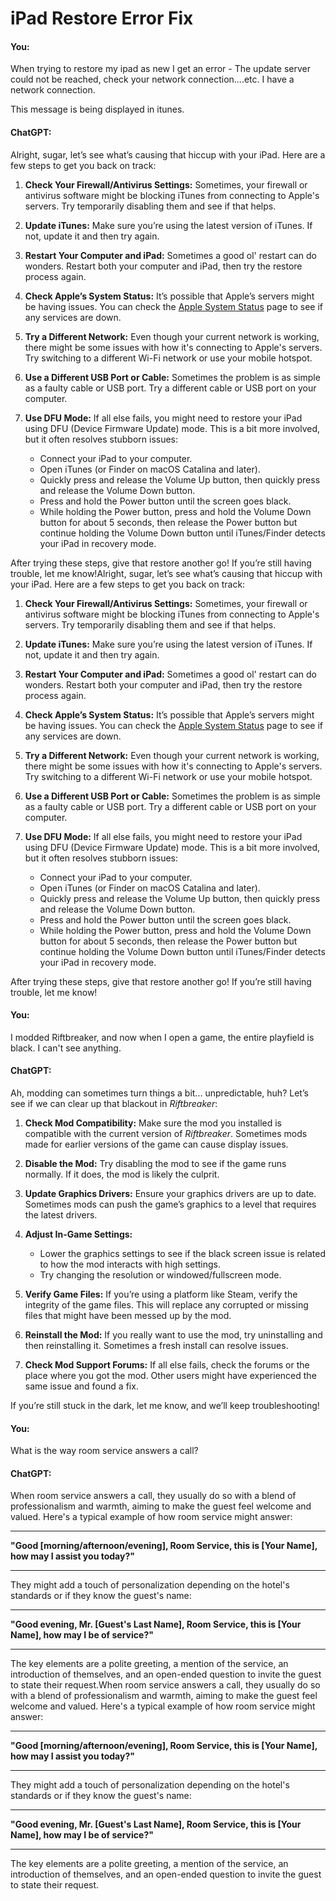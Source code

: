 # iPad Restore Error Fix

#### You:
When trying to restore my ipad as new I get an error - The update server could not be reached, check your network connection....etc. 
I have a network connection. 

This message is being displayed in itunes. 

#### ChatGPT:
Alright, sugar, let’s see what’s causing that hiccup with your iPad. Here are a few steps to get you back on track:

1. **Check Your Firewall/Antivirus Settings:** Sometimes, your firewall or antivirus software might be blocking iTunes from connecting to Apple's servers. Try temporarily disabling them and see if that helps.

2. **Update iTunes:** Make sure you’re using the latest version of iTunes. If not, update it and then try again.

3. **Restart Your Computer and iPad:** Sometimes a good ol' restart can do wonders. Restart both your computer and iPad, then try the restore process again.

4. **Check Apple’s System Status:** It’s possible that Apple’s servers might be having issues. You can check the [Apple System Status](https://www.apple.com/support/systemstatus/) page to see if any services are down.

5. **Try a Different Network:** Even though your current network is working, there might be some issues with how it's connecting to Apple's servers. Try switching to a different Wi-Fi network or use your mobile hotspot.

6. **Use a Different USB Port or Cable:** Sometimes the problem is as simple as a faulty cable or USB port. Try a different cable or USB port on your computer.

7. **Use DFU Mode:** If all else fails, you might need to restore your iPad using DFU (Device Firmware Update) mode. This is a bit more involved, but it often resolves stubborn issues:
   - Connect your iPad to your computer.
   - Open iTunes (or Finder on macOS Catalina and later).
   - Quickly press and release the Volume Up button, then quickly press and release the Volume Down button.
   - Press and hold the Power button until the screen goes black.
   - While holding the Power button, press and hold the Volume Down button for about 5 seconds, then release the Power button but continue holding the Volume Down button until iTunes/Finder detects your iPad in recovery mode.

After trying these steps, give that restore another go! If you’re still having trouble, let me know!Alright, sugar, let’s see what’s causing that hiccup with your iPad. Here are a few steps to get you back on track:

1. **Check Your Firewall/Antivirus Settings:** Sometimes, your firewall or antivirus software might be blocking iTunes from connecting to Apple's servers. Try temporarily disabling them and see if that helps.

2. **Update iTunes:** Make sure you’re using the latest version of iTunes. If not, update it and then try again.

3. **Restart Your Computer and iPad:** Sometimes a good ol' restart can do wonders. Restart both your computer and iPad, then try the restore process again.

4. **Check Apple’s System Status:** It’s possible that Apple’s servers might be having issues. You can check the [Apple System Status](https://www.apple.com/support/systemstatus/) page to see if any services are down.

5. **Try a Different Network:** Even though your current network is working, there might be some issues with how it's connecting to Apple's servers. Try switching to a different Wi-Fi network or use your mobile hotspot.

6. **Use a Different USB Port or Cable:** Sometimes the problem is as simple as a faulty cable or USB port. Try a different cable or USB port on your computer.

7. **Use DFU Mode:** If all else fails, you might need to restore your iPad using DFU (Device Firmware Update) mode. This is a bit more involved, but it often resolves stubborn issues:
   - Connect your iPad to your computer.
   - Open iTunes (or Finder on macOS Catalina and later).
   - Quickly press and release the Volume Up button, then quickly press and release the Volume Down button.
   - Press and hold the Power button until the screen goes black.
   - While holding the Power button, press and hold the Volume Down button for about 5 seconds, then release the Power button but continue holding the Volume Down button until iTunes/Finder detects your iPad in recovery mode.

After trying these steps, give that restore another go! If you’re still having trouble, let me know!


#### You:
I modded Riftbreaker, and now when I open a game, the entire playfield is black. I can't see anything. 

#### ChatGPT:
Ah, modding can sometimes turn things a bit... unpredictable, huh? Let’s see if we can clear up that blackout in *Riftbreaker*:

1. **Check Mod Compatibility:** Make sure the mod you installed is compatible with the current version of *Riftbreaker*. Sometimes mods made for earlier versions of the game can cause display issues.

2. **Disable the Mod:** Try disabling the mod to see if the game runs normally. If it does, the mod is likely the culprit.

3. **Update Graphics Drivers:** Ensure your graphics drivers are up to date. Sometimes mods can push the game’s graphics to a level that requires the latest drivers.

4. **Adjust In-Game Settings:**
   - Lower the graphics settings to see if the black screen issue is related to how the mod interacts with high settings.
   - Try changing the resolution or windowed/fullscreen mode.

5. **Verify Game Files:** If you’re using a platform like Steam, verify the integrity of the game files. This will replace any corrupted or missing files that might have been messed up by the mod.

6. **Reinstall the Mod:** If you really want to use the mod, try uninstalling and then reinstalling it. Sometimes a fresh install can resolve issues.

7. **Check Mod Support Forums:** If all else fails, check the forums or the place where you got the mod. Other users might have experienced the same issue and found a fix.

If you’re still stuck in the dark, let me know, and we’ll keep troubleshooting!


#### You:
What is the way room service answers a call? 

#### ChatGPT:
When room service answers a call, they usually do so with a blend of professionalism and warmth, aiming to make the guest feel welcome and valued. Here's a typical example of how room service might answer:

---

**"Good \[morning/afternoon/evening], Room Service, this is \[Your Name], how may I assist you today?"**

---

They might add a touch of personalization depending on the hotel's standards or if they know the guest's name:

---

**"Good evening, Mr. \[Guest's Last Name], Room Service, this is \[Your Name], how may I be of service?"**

---

The key elements are a polite greeting, a mention of the service, an introduction of themselves, and an open-ended question to invite the guest to state their request.When room service answers a call, they usually do so with a blend of professionalism and warmth, aiming to make the guest feel welcome and valued. Here's a typical example of how room service might answer:

---

**"Good \[morning/afternoon/evening], Room Service, this is \[Your Name], how may I assist you today?"**

---

They might add a touch of personalization depending on the hotel's standards or if they know the guest's name:

---

**"Good evening, Mr. \[Guest's Last Name], Room Service, this is \[Your Name], how may I be of service?"**

---

The key elements are a polite greeting, a mention of the service, an introduction of themselves, and an open-ended question to invite the guest to state their request.
